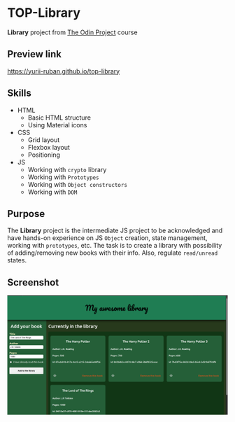 # TOP-Library
**Library** project from [The Odin Project](https://www.theodinproject.com/about) course

## Preview link
https://yurii-ruban.github.io/top-library

## Skills
 - HTML
    * Basic HTML structure
    * Using Material icons
 - CSS
    * Grid layout
    * Flexbox layout
    * Positioning
 - JS
    * Working with `crypto` library
    * Working with `Prototypes`
    * Working with `Object constructors`
    * Working with `DOM`

## Purpose
The **Library** project is the intermediate JS project to be acknowledged and have hands-on experience on JS `Object` creation, state management, working with `prototypes`, etc.
The task is to create a library with possibility of adding/removing new books with their info. Also, regulate `read/unread` states.

## Screenshot
![Screenshot](./img/Screenshot.png)
